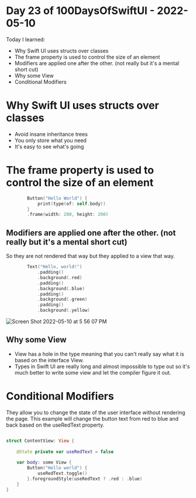 # Day 23 of 100DaysOfSwiftUI - 2022-05-10

Today I learned:
- Why Swift UI uses structs over classes
- The frame property is used to control the size of an element
- Modifiers are applied one after the other. (not really but it's a mental short cut)
- Why some View
- Conditional Modifiers


# Why Swift UI uses structs over classes

- Avoid insane inheritance trees 
- You only store what you need
- It's easy to see what's going 


# The frame property is used to control the size of an element

```swift
        Button("Hello World") {
            print(type(of: self.body))
        }
        .frame(width: 200, height: 200)
```

## Modifiers are applied one after the other. (not really but it's a mental short cut)

So they are not rendered that way but they applied to a view that way.

```swift
        Text("Hello, world!")
            .padding()
            .background(.red)
            .padding()
            .background(.blue)
            .padding()
            .background(.green)
            .padding()
            .background(.yellow)

```

![Screen Shot 2022-05-10 at 5 56 07 PM](https://user-images.githubusercontent.com/9620015/167747891-ae02f9eb-60a7-44e0-b7cb-62ebe885697a.png)

## Why some View

- View has a hole in the type meaning that you can't really say what it is based on the interface View.  
- Types in Swift UI are really long and almost impossible to type out so it's much better to write some view and let the compiler figure it out.

# Conditional Modifiers

They allow you to change the state of the user interface without rendering the page.  This example will change the button text from red to blue and back based on the useRedText property.

```swift

struct ContentView: View {
    
    @State private var useRedText = false
    
    var body: some View {
        Button("Hello world") {
            useRedText.toggle()
        }.foregroundStyle(useRedText ? .red : .blue)
    }
}
```
